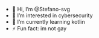 - 👋 Hi, I’m @Stefano-svg
- 👀 I’m interested in cybersecurity
- 🌱 I’m currently learning kotlin
- ⚡ Fun fact: im not gay

<!---
Stefano-svg/Stefano-svg is a ✨ special ✨ repository because its `README.md` (this file) appears on your GitHub profile.
You can click the Preview link to take a look at your changes.
--->
